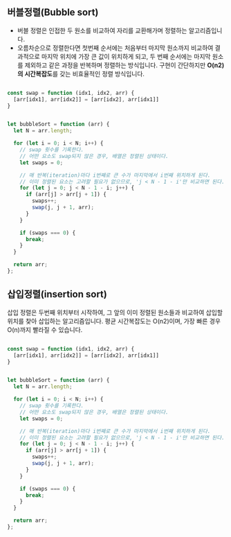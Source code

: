 

## 버블정렬(Bubble sort)

- 버블 정렬은 인접한 두 원소를 비교하여 자리를 교환해가며 정렬하는 알고리즘입니다.
- 오름차순으로 정렬한다면 첫번째 순서에는 처음부터 마지막 원소까지 비교하여 결과적으로 마지막 위치에 가장 큰 값이 위치하게 되고, 두 번째 순서에는 마지막 원소를 제외하고 같은 과정을 반복하며 정렬하는 방식입니다. 구현이 간단하지만 **O(n2)의 시간복잡도**를 갖는 비효율적인 정렬 방식입니다.

```js

const swap = function (idx1, idx2, arr) {
  [arr[idx1], arr[idx2]] = [arr[idx2], arr[idx1]]
}


let bubbleSort = function (arr) {
  let N = arr.length;

  for (let i = 0; i < N; i++) {
    // swap 횟수를 기록한다.
    // 어떤 요소도 swap되지 않은 경우, 배열은 정렬된 상태이다.
    let swaps = 0;

    // 매 반복(iteration)마다 i번째로 큰 수가 마지막에서 i번째 위치하게 된다.
    // 이미 정렬된 요소는 고려할 필요가 없으므로, 'j < N - 1 - i'만 비교하면 된다.
    for (let j = 0; j < N - 1 - i; j++) {
      if (arr[j] > arr[j + 1]) {
        swaps++;
        swap(j, j + 1, arr);
      }
    }

    if (swaps === 0) {
      break;
    }
  }

  return arr;
};

```

## 삽입정렬(insertion sort)

삽입 정렬은 두번째 위치부터 시작하여, 그 앞의 이미 정렬된 원소들과 비교하여 삽입할 위치를 찾아 삽입하는 알고리즘입니다. 평균 시간복잡도는 O(n2)이며, 가장 빠른 경우 O(n)까지 빨라질 수 있습니다.


```js

const swap = function (idx1, idx2, arr) {
  [arr[idx1], arr[idx2]] = [arr[idx2], arr[idx1]]
}


let bubbleSort = function (arr) {
  let N = arr.length;

  for (let i = 0; i < N; i++) {
    // swap 횟수를 기록한다.
    // 어떤 요소도 swap되지 않은 경우, 배열은 정렬된 상태이다.
    let swaps = 0;

    // 매 반복(iteration)마다 i번째로 큰 수가 마지막에서 i번째 위치하게 된다.
    // 이미 정렬된 요소는 고려할 필요가 없으므로, 'j < N - 1 - i'만 비교하면 된다.
    for (let j = 0; j < N - 1 - i; j++) {
      if (arr[j] > arr[j + 1]) {
        swaps++;
        swap(j, j + 1, arr);
      }
    }

    if (swaps === 0) {
      break;
    }
  }

  return arr;
};
```
